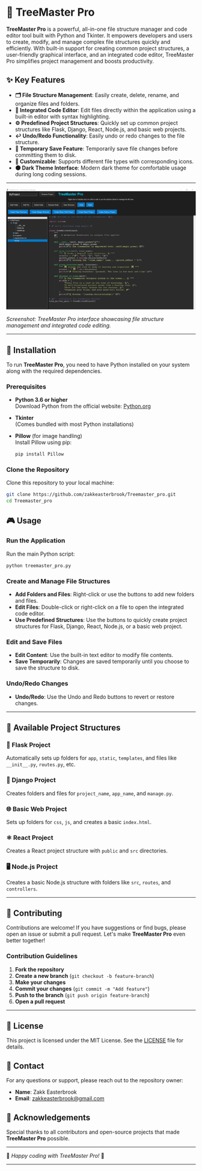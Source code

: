 # 🌳 TreeMaster Pro

**TreeMaster Pro** is a powerful, all-in-one file structure manager and code editor tool built with Python and Tkinter. It empowers developers and users to create, modify, and manage complex file structures quickly and efficiently. With built-in support for creating common project structures, a user-friendly graphical interface, and an integrated code editor, TreeMaster Pro simplifies project management and boosts productivity.

## ✨ Key Features

- **🗂️ File Structure Management**: Easily create, delete, rename, and organize files and folders.
- **📝 Integrated Code Editor**: Edit files directly within the application using a built-in editor with syntax highlighting.
- **⚙️ Predefined Project Structures**: Quickly set up common project structures like Flask, Django, React, Node.js, and basic web projects.
- **↩️ Undo/Redo Functionality**: Easily undo or redo changes to the file structure.
- **💾 Temporary Save Feature**: Temporarily save file changes before committing them to disk.
- **🎨 Customizable**: Supports different file types with corresponding icons.
- **🌑 Dark Theme Interface**: Modern dark theme for comfortable usage during long coding sessions.

---

![TreeMaster Pro Screenshot](https://github.com/zakkeasterbrook/TreeMaster_Pro/blob/main/Screenshot%20(450).png?raw=true)

*Screenshot: TreeMaster Pro interface showcasing file structure management and integrated code editing.*

---

## 🚀 Installation

To run **TreeMaster Pro**, you need to have Python installed on your system along with the required dependencies.

### Prerequisites

- **Python 3.6 or higher**  
  Download Python from the official website: [Python.org](https://www.python.org/downloads/)

- **Tkinter**  
  (Comes bundled with most Python installations)

- **Pillow** (for image handling)  
  Install Pillow using pip:

  ```bash
  pip install Pillow
  ```

### Clone the Repository

Clone this repository to your local machine:

```bash
git clone https://github.com/zakkeasterbrook/Treemaster_pro.git
cd Treemaster_pro
```

## 🎮 Usage

### Run the Application

Run the main Python script:

```bash
python treemaster_pro.py
```

### Create and Manage File Structures

- **Add Folders and Files**: Right-click or use the buttons to add new folders and files.
- **Edit Files**: Double-click or right-click on a file to open the integrated code editor.
- **Use Predefined Structures**: Use the buttons to quickly create project structures for Flask, Django, React, Node.js, or a basic web project.

### Edit and Save Files

- **Edit Content**: Use the built-in text editor to modify file contents.
- **Save Temporarily**: Changes are saved temporarily until you choose to save the structure to disk.

### Undo/Redo Changes

- **Undo/Redo**: Use the Undo and Redo buttons to revert or restore changes.

---

## 📂 Available Project Structures

### 🧪 Flask Project

Automatically sets up folders for `app`, `static`, `templates`, and files like `__init__.py`, `routes.py`, etc.

### 🦄 Django Project

Creates folders and files for `project_name`, `app_name`, and `manage.py`.

### 🌐 Basic Web Project

Sets up folders for `css`, `js`, and creates a basic `index.html`.

### ⚛️ React Project

Creates a React project structure with `public` and `src` directories.

### 🖥️ Node.js Project

Creates a basic Node.js structure with folders like `src`, `routes`, and `controllers`.

---

## 🤝 Contributing

Contributions are welcome! If you have suggestions or find bugs, please open an issue or submit a pull request. Let's make **TreeMaster Pro** even better together!

### Contribution Guidelines

1. **Fork the repository**
2. **Create a new branch** (`git checkout -b feature-branch`)
3. **Make your changes**
4. **Commit your changes** (`git commit -m "Add feature"`)
5. **Push to the branch** (`git push origin feature-branch`)
6. **Open a pull request**

---

## 📜 License

This project is licensed under the MIT License. See the [LICENSE](LICENSE) file for details.

## 📧 Contact

For any questions or support, please reach out to the repository owner:

- **Name**: Zakk Easterbrook
- **Email**: [zakkeasterbrook@gmail.com](mailto:zakkeasterbrook@gmail.com)

## 🙏 Acknowledgements

Special thanks to all contributors and open-source projects that made **TreeMaster Pro** possible.

---

🎉 *Happy coding with TreeMaster Pro!* 🎉

---

